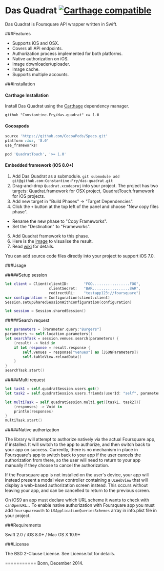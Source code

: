 Das Quadrat [![Carthage compatible](https://img.shields.io/badge/Carthage-compatible-4BC51D.svg?style=flat)](https://github.com/Carthage/Carthage)
===========

Das Quadrat is Foursquare API wrapper written in Swift.


###Features

+ Supports iOS and OSX.
+ Covers all API endpoints.
+ Authorization process implemented for both platforms.
+ Native authorization on iOS.
+ Image downloader/uploader.
+ Image cache.
+ Supports multiple accounts.


###Installation

#### Carthage Installation

Install Das Quadrat using the [Carthage](http://github.com/Carthage/Carthage) dependency manager.

```
github "Constantine-Fry/das-quadrat" >= 1.0
```

#### Cocoapods

```ruby
source 'https://github.com/CocoaPods/Specs.git'
platform :ios, '8.0'
use_frameworks!

pod 'QuadratTouch', '>= 1.0'
```

#### Embedded framework (iOS 8.0+)

1. Add Das Quadrat as a submodule.
	`git submodule add git@github.com:Constantine-Fry/das-quadrat.git`
2. Drag-and-drop `Quadrat.xcodeproj` into your project. The project has two targets: Quadrat.framework for OSX project, QuadratTouch.framework for iOS projects.
3. Add new target in "Build Phases" -> "Target Dependencies".
4. Click the `+` button at the top left of the panel and choose "New copy files phase".
  * Rename the new phase to "Copy Frameworks".
  * Set the "Destination" to "Frameworks".
5. Add Quadrat framework to this phase.
6. Here is the [image](https://cloud.githubusercontent.com/assets/239692/5367193/367f8640-7ffa-11e4-8b9b-88cef33bcd79.png) to visualise the result.
7. Read [wiki](https://github.com/Constantine-Fry/das-quadrat/wiki) for details.

You can add source code files directly into your project to support iOS 7.0.

###Usage

#####Setup session

```swift
let client = Client(clientID:       "FOO.................FOO",
   					clientSecret:   "BAR.................BAR",
    				redirectURL:    "testapp123://foursquare")
var configuration = Configuration(client:client)
Session.setupSharedSessionWithConfiguration(configuration)

let session = Session.sharedSession()
```

#####Search request

```swift
var parameters = [Parameter.query:"Burgers"]
parameters += self.location.parameters()
let searchTask = session.venues.search(parameters) {
    (result) -> Void in
    if let response = result.response {
		self.venues = response["venues"] as [JSONParameters]?
		self.tableView.reloadData()
    }
}
searchTask.start()
```

#####Multi request

```swift
let task1 = self.quadratSession.users.get()
let task2 = self.quadratSession.users.friends(userId: "self", parameters: nil)

let multiTask = self.quadratSession.multi.get([task1, task2]){
	(responses) -> Void in
	println(responses)
}
multiTask.start()
```

#####Native authorization

The library will attempt to authorize natively via the actual Foursquare app, if installed. It will switch to the app to authorize, and then switch back to your app on success. Currently, there is no mechanism in place in Foursquare's app to switch back to your app if the user cancels the authorization from there, so the user will need to return to your app manually if they choose to cancel the authorization.

If the Foursquare app is not installed on the user's device, your app will instead present a modal view controller containing a `UIWebView` that will display a web-based authorization screen instead. This occurs without leaving your app, and can be cancelled to return to the previous screen.

On iOS9 an app must declare which URL scheme it wants to check with `canOpenURL:`. 
To enable native authorization with Foursquare app you must add `foursquareauth` to `LSApplicationQueriesSchemes` array
in info.plist file in your project.


###Requirements

Swift 2.0 / iOS 8.0+ / Mac OS X 10.9+

###License

The BSD 2-Clause License. See License.txt for details.

===========
Bonn, December 2014.
